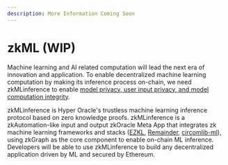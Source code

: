 ```yaml
---
description: More Information Coming Soon
---
```


# zkML (WIP)

Machine learning and AI related computation will lead the next era of innovation and application. To enable decentralized machine learning computation by making its inference process on-chain, we need zkMLinference to enable [model privacy, user input privacy, and model computation integrity](https://www.canva.com/design/DAFgqqAboU0/4HscC5E3YkFRFk3bB64chw/view#6).&#x20;

zkMLinference is Hyper Oracle's trustless machine learning inference protocol based on zero knowledge proofs. zkMLinference is a zkAutomation-like input and output zkOracle Meta App that integrates zk machine learning frameworks and stacks ([EZKL](https://github.com/zkonduit/ezkl), [Remainder](https://www.moduluslabs.xyz/), [circomlib-ml](https://github.com/socathie/circomlib-ml)), using zkGraph as the core component to enable on-chain ML inference. Developers will be able to use zkMLinference to build any decentralized application driven by ML and secured by Ethereum.
